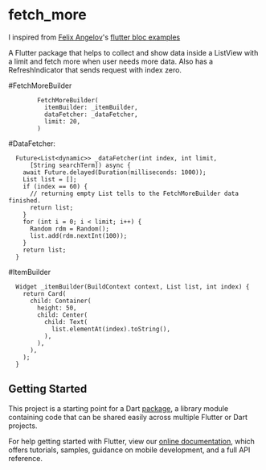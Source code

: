 # fetch_more

I inspired from [Felix Angelov](https://twitter.com/felangelov)'s [flutter bloc examples](https://felangel.github.io/bloc/#/flutterinfinitelisttutorial)

A Flutter package that helps to collect and show data inside a ListView with a limit and fetch more when user needs more data.
Also has a RefreshIndicator that sends request with index zero.

#FetchMoreBuilder
````
        FetchMoreBuilder(
          itemBuilder: _itemBuilder,
          dataFetcher: _dataFetcher,
          limit: 20,
        )
````
    
#DataFetcher: 
````
  Future<List<dynamic>> _dataFetcher(int index, int limit,
      [String searchTerm]) async {
    await Future.delayed(Duration(milliseconds: 1000));
    List list = [];
    if (index == 60) {
      // returning empty List tells to the FetchMoreBuilder data finished.
      return list;
    }
    for (int i = 0; i < limit; i++) {
      Random rdm = Random();
      list.add(rdm.nextInt(100));
    }
    return list;
  }

````
#ItemBuilder 
````
  Widget _itemBuilder(BuildContext context, List list, int index) {
    return Card(
      child: Container(
        height: 50,
        child: Center(
          child: Text(
            list.elementAt(index).toString(),
          ),
        ),
      ),
    );
  }
````


## Getting Started

This project is a starting point for a Dart
[package](https://flutter.dev/developing-packages/),
a library module containing code that can be shared easily across
multiple Flutter or Dart projects.

For help getting started with Flutter, view our 
[online documentation](https://flutter.dev/docs), which offers tutorials, 
samples, guidance on mobile development, and a full API reference.
